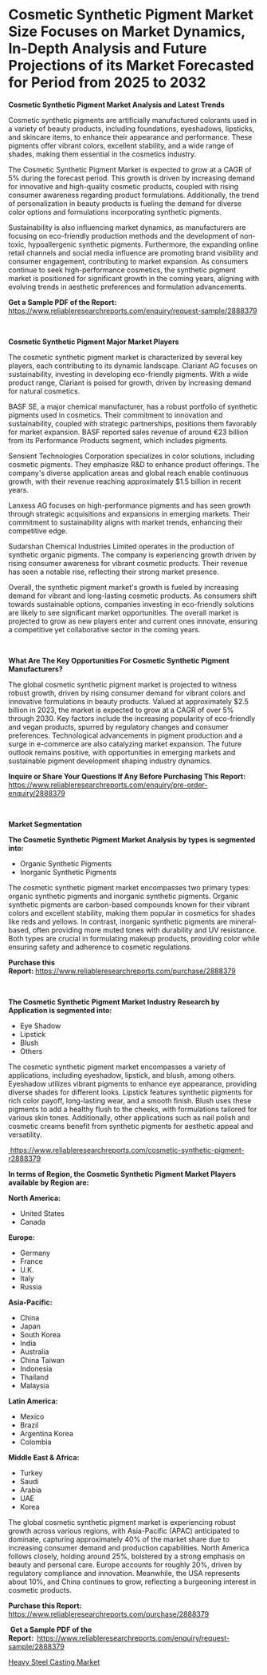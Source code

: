 <p><h1>Cosmetic Synthetic Pigment Market Size Focuses on Market Dynamics, In-Depth Analysis and Future Projections of its Market Forecasted for Period from 2025 to 2032</h1></p><p><strong>Cosmetic Synthetic Pigment Market Analysis and Latest Trends</strong></p>
<p><p>Cosmetic synthetic pigments are artificially manufactured colorants used in a variety of beauty products, including foundations, eyeshadows, lipsticks, and skincare items, to enhance their appearance and performance. These pigments offer vibrant colors, excellent stability, and a wide range of shades, making them essential in the cosmetics industry. </p><p>The Cosmetic Synthetic Pigment Market is expected to grow at a CAGR of 5% during the forecast period. This growth is driven by increasing demand for innovative and high-quality cosmetic products, coupled with rising consumer awareness regarding product formulations. Additionally, the trend of personalization in beauty products is fueling the demand for diverse color options and formulations incorporating synthetic pigments. </p><p>Sustainability is also influencing market dynamics, as manufacturers are focusing on eco-friendly production methods and the development of non-toxic, hypoallergenic synthetic pigments. Furthermore, the expanding online retail channels and social media influence are promoting brand visibility and consumer engagement, contributing to market expansion. As consumers continue to seek high-performance cosmetics, the synthetic pigment market is positioned for significant growth in the coming years, aligning with evolving trends in aesthetic preferences and formulation advancements.</p></p>
<p><strong>Get a Sample PDF of the Report:&nbsp;</strong> <a href="https://www.reliableresearchreports.com/enquiry/request-sample/2888379?utm_campaign=2283&utm_medium=2&utm_source=Github&utm_content=ia&utm_term=14032025&utm_id=cosmetic-synthetic-pigment">https://www.reliableresearchreports.com/enquiry/request-sample/2888379</a></p>
<p>&nbsp;</p>
<p><strong>Cosmetic Synthetic Pigment Major Market Players</strong></p>
<p><p>The cosmetic synthetic pigment market is characterized by several key players, each contributing to its dynamic landscape. Clariant AG focuses on sustainability, investing in developing eco-friendly pigments. With a wide product range, Clariant is poised for growth, driven by increasing demand for natural cosmetics.</p><p>BASF SE, a major chemical manufacturer, has a robust portfolio of synthetic pigments used in cosmetics. Their commitment to innovation and sustainability, coupled with strategic partnerships, positions them favorably for market expansion. BASF reported sales revenue of around €23 billion from its Performance Products segment, which includes pigments.</p><p>Sensient Technologies Corporation specializes in color solutions, including cosmetic pigments. They emphasize R&D to enhance product offerings. The company's diverse application areas and global reach enable continuous growth, with their revenue reaching approximately $1.5 billion in recent years.</p><p>Lanxess AG focuses on high-performance pigments and has seen growth through strategic acquisitions and expansions in emerging markets. Their commitment to sustainability aligns with market trends, enhancing their competitive edge.</p><p>Sudarshan Chemical Industries Limited operates in the production of synthetic organic pigments. The company is experiencing growth driven by rising consumer awareness for vibrant cosmetic products. Their revenue has seen a notable rise, reflecting their strong market presence.</p><p>Overall, the synthetic pigment market's growth is fueled by increasing demand for vibrant and long-lasting cosmetic products. As consumers shift towards sustainable options, companies investing in eco-friendly solutions are likely to see significant market opportunities. The overall market is projected to grow as new players enter and current ones innovate, ensuring a competitive yet collaborative sector in the coming years.</p></p>
<p>&nbsp;</p>
<p><strong>What Are The Key Opportunities For Cosmetic Synthetic Pigment Manufacturers?</strong></p>
<p><p>The global cosmetic synthetic pigment market is projected to witness robust growth, driven by rising consumer demand for vibrant colors and innovative formulations in beauty products. Valued at approximately $2.5 billion in 2023, the market is expected to grow at a CAGR of over 5% through 2030. Key factors include the increasing popularity of eco-friendly and vegan products, spurred by regulatory changes and consumer preferences. Technological advancements in pigment production and a surge in e-commerce are also catalyzing market expansion. The future outlook remains positive, with opportunities in emerging markets and sustainable pigment development shaping industry dynamics.</p></p>
<p><strong>Inquire or Share Your Questions If Any Before Purchasing This Report:</strong> <a href="https://www.reliableresearchreports.com/enquiry/pre-order-enquiry/2888379?utm_campaign=2283&utm_medium=2&utm_source=Github&utm_content=ia&utm_term=14032025&utm_id=cosmetic-synthetic-pigment">https://www.reliableresearchreports.com/enquiry/pre-order-enquiry/2888379</a></p>
<p>&nbsp;</p>
<p><strong>Market Segmentation</strong></p>
<p><strong>The Cosmetic Synthetic Pigment Market Analysis by types is segmented into:</strong></p>
<p><ul><li>Organic Synthetic Pigments</li><li>Inorganic Synthetic Pigments</li></ul></p>
<p><p>The cosmetic synthetic pigment market encompasses two primary types: organic synthetic pigments and inorganic synthetic pigments. Organic synthetic pigments are carbon-based compounds known for their vibrant colors and excellent stability, making them popular in cosmetics for shades like reds and yellows. In contrast, inorganic synthetic pigments are mineral-based, often providing more muted tones with durability and UV resistance. Both types are crucial in formulating makeup products, providing color while ensuring safety and adherence to cosmetic regulations.</p></p>
<p><strong>Purchase this Report:&nbsp;</strong><a href="https://www.reliableresearchreports.com/purchase/2888379?utm_campaign=2283&utm_medium=2&utm_source=Github&utm_content=ia&utm_term=14032025&utm_id=cosmetic-synthetic-pigment">https://www.reliableresearchreports.com/purchase/2888379</a></p>
<p>&nbsp;</p>
<p><strong>The Cosmetic Synthetic Pigment Market Industry Research by Application is segmented into:</strong></p>
<p><ul><li>Eye Shadow</li><li>Lipstick</li><li>Blush</li><li>Others</li></ul></p>
<p><p>The cosmetic synthetic pigment market encompasses a variety of applications, including eyeshadow, lipstick, and blush, among others. Eyeshadow utilizes vibrant pigments to enhance eye appearance, providing diverse shades for different looks. Lipstick features synthetic pigments for rich color payoff, long-lasting wear, and a smooth finish. Blush uses these pigments to add a healthy flush to the cheeks, with formulations tailored for various skin tones. Additionally, other applications such as nail polish and cosmetic creams benefit from synthetic pigments for aesthetic appeal and versatility.</p></p>
<p><a href="https://www.reliableresearchreports.com/cosmetic-synthetic-pigment-r2888379?utm_campaign=2283&utm_medium=2&utm_source=Github&utm_content=ia&utm_term=14032025&utm_id=cosmetic-synthetic-pigment">&nbsp;https://www.reliableresearchreports.com/cosmetic-synthetic-pigment-r2888379</a></p>
<p><strong>In terms of Region, the Cosmetic Synthetic Pigment Market Players available by Region are:</strong></p>
<p>
    <p> <strong> North America: </strong>
        <ul>
            <li>United States</li>
            <li>Canada</li>
        </ul>
        </p> 
    <p> <strong> Europe: </strong>
        <ul>
            <li>Germany</li>
            <li>France</li>
            <li>U.K.</li>
            <li>Italy</li>
            <li>Russia</li>
        </ul>
        </p> 
    <p> <strong> Asia-Pacific: </strong>
        <ul>
            <li>China</li>
            <li>Japan</li>
            <li>South Korea</li>
            <li>India</li>
            <li>Australia</li>
            <li>China Taiwan</li>
            <li>Indonesia</li>
            <li>Thailand</li>
            <li>Malaysia</li>
        </ul>
        </p> 
    <p> <strong> Latin America: </strong>
        <ul>
            <li>Mexico</li>
            <li>Brazil</li>
            <li>Argentina Korea</li>
            <li>Colombia</li>
        </ul>
        </p> 
    <p> <strong> Middle East & Africa: </strong>
        <ul>
            <li>Turkey</li>
            <li>Saudi</li>
            <li>Arabia</li>
            <li>UAE</li>
            <li>Korea</li>
        </ul>
    </p>
    </p>
<p><p>The global cosmetic synthetic pigment market is experiencing robust growth across various regions, with Asia-Pacific (APAC) anticipated to dominate, capturing approximately 40% of the market share due to increasing consumer demand and production capabilities. North America follows closely, holding around 25%, bolstered by a strong emphasis on beauty and personal care. Europe accounts for roughly 20%, driven by regulatory compliance and innovation. Meanwhile, the USA represents about 10%, and China continues to grow, reflecting a burgeoning interest in cosmetic products.</p></p>
<p><strong>Purchase this Report: </strong><a href="https://www.reliableresearchreports.com/purchase/2888379?utm_campaign=2283&utm_medium=2&utm_source=Github&utm_content=ia&utm_term=14032025&utm_id=cosmetic-synthetic-pigment">https://www.reliableresearchreports.com/purchase/2888379</a></p>
<p>&nbsp;<strong>Get a Sample PDF of the Report:&nbsp;&nbsp;</strong><a href="https://www.reliableresearchreports.com/enquiry/request-sample/2888379?utm_campaign=2283&utm_medium=2&utm_source=Github&utm_content=ia&utm_term=14032025&utm_id=cosmetic-synthetic-pigment">https://www.reliableresearchreports.com/enquiry/request-sample/2888379</a></p>
<p><strong></strong></p>
<p><p><a href="https://github.com/mcfred89/Market-Research-Report-List-1/blob/main/heavy-steel-casting-market.md?utm_campaign=2283&utm_medium=2&utm_source=Github&utm_content=ia&utm_term=14032025&utm_id=cosmetic-synthetic-pigment">Heavy Steel Casting Market</a></p></p>